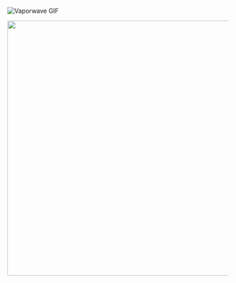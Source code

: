 ![Vaporwave GIF](https://media.giphy.com/media/Oy4nobvUxIonu/giphy.gif)

<img src="https://media.giphy.com/media/Oy4nobvUxIonu/giphy.gif" width="900" height="581" />





